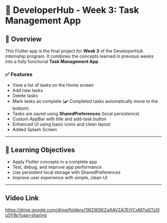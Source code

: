 # 📝 DeveloperHub - Week 3: Task Management App

## 📌 Overview

This Flutter app is the final project for **Week 3** of the DeveloperHub internship program. It combines the concepts learned in previous weeks into a fully functional **Task Management App**.

### ✅ Features

- View a list of tasks on the Home screen  
- Add new tasks  
- Delete tasks  
- Mark tasks as complete (✔️ Completed tasks automatically move to the bottom)
- Tasks are saved using **SharedPreferences** (local persistence)
- Custom AppBar with title and add-task button
- Enhanced UI using basic icons and clean layout
- Added Splash Screen

---

## 🎯 Learning Objectives

- Apply Flutter concepts in a complete app
- Test, debug, and improve app performance
- Use persistent local storage with SharedPreferences
- Improve user experience with simple, clean UI

---

## Video Link

https://drive.google.com/drive/folders/1WZWSKZqXAVZA7EjYCsM7jaSTzl0u0Y9p?usp=sharing
